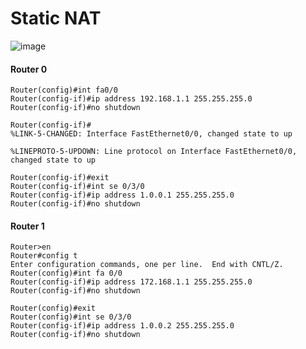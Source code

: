 # Static NAT


![image](https://user-images.githubusercontent.com/67383098/229846860-6980a0f8-ba1d-4a19-bfb7-de1ff2cc88d5.png)

#### Router 0

```
Router(config)#int fa0/0
Router(config-if)#ip address 192.168.1.1 255.255.255.0
Router(config-if)#no shutdown

Router(config-if)#
%LINK-5-CHANGED: Interface FastEthernet0/0, changed state to up

%LINEPROTO-5-UPDOWN: Line protocol on Interface FastEthernet0/0, changed state to up
```
```
Router(config-if)#exit
Router(config-if)#int se 0/3/0
Router(config-if)#ip address 1.0.0.1 255.255.255.0
Router(config-if)#no shutdown
```

#### Router 1

```
Router>en
Router#config t
Enter configuration commands, one per line.  End with CNTL/Z.
Router(config)#int fa 0/0
Router(config-if)#ip address 172.168.1.1 255.255.255.0
Router(config-if)#no shutdown
```

```
Router(config)#exit
Router(config)#int se 0/3/0
Router(config-if)#ip address 1.0.0.2 255.255.255.0
Router(config-if)#no shutdown
```
